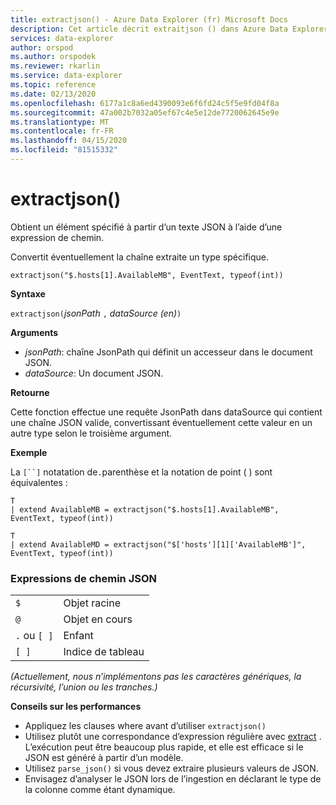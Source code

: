 ```yaml
---
title: extractjson() - Azure Data Explorer (fr) Microsoft Docs
description: Cet article décrit extraitjson () dans Azure Data Explorer.
services: data-explorer
author: orspod
ms.author: orspodek
ms.reviewer: rkarlin
ms.service: data-explorer
ms.topic: reference
ms.date: 02/13/2020
ms.openlocfilehash: 6177a1c8a6ed4390093e6f6fd24c5f5e9fd04f8a
ms.sourcegitcommit: 47a002b7032a05ef67c4e5e12de7720062645e9e
ms.translationtype: MT
ms.contentlocale: fr-FR
ms.lasthandoff: 04/15/2020
ms.locfileid: "81515332"
---
```

# <a name="extractjson"></a>extractjson()

Obtient un élément spécifié à partir d’un texte JSON à l’aide d’une expression de chemin. 

Convertit éventuellement la chaîne extraite un type spécifique.

```kusto
extractjson("$.hosts[1].AvailableMB", EventText, typeof(int))
```

**Syntaxe**

`extractjson(`*jsonPath* `,` *dataSource (en)*`)` 

**Arguments**

* *jsonPath*: chaîne JsonPath qui définit un accesseur dans le document JSON.
* *dataSource*: Un document JSON.

**Retourne**

Cette fonction effectue une requête JsonPath dans dataSource qui contient une chaîne JSON valide, convertissant éventuellement cette valeur en un autre type selon le troisième argument.

**Exemple**

La `[``]` notatation de`.`parenthèse et la notation de point ( ) sont équivalentes :

```kusto
T 
| extend AvailableMB = extractjson("$.hosts[1].AvailableMB", EventText, typeof(int)) 

T
| extend AvailableMD = extractjson("$['hosts'][1]['AvailableMB']", EventText, typeof(int)) 
```

### <a name="json-path-expressions"></a>Expressions de chemin JSON

|||
|---|---|
|`$`|Objet racine|
|`@`|Objet en cours|
|`.` ou `[ ]` | Enfant|
|`[ ]`|Indice de tableau|

*(Actuellement, nous n’implémentons pas les caractères génériques, la récursivité, l’union ou les tranches.)*


**Conseils sur les performances**

* Appliquez les clauses where avant d’utiliser `extractjson()`
* Utilisez plutôt une correspondance d’expression régulière avec [extract](extractfunction.md) . L’exécution peut être beaucoup plus rapide, et elle est efficace si le JSON est généré à partir d’un modèle.
* Utilisez `parse_json()` si vous devez extraire plusieurs valeurs de JSON.
* Envisagez d’analyser le JSON lors de l’ingestion en déclarant le type de la colonne comme étant dynamique.